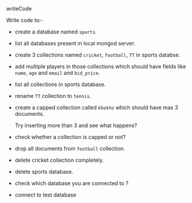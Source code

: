 writeCode

Write code to:-

- create a database named `sports`.

- list all databases present in local mongod server.

- create 3 collections named `cricket`, `football`, `TT` in sports databse.

- add multiple players in those collections which should have fields like `name`, `age` and `email` and `bid_price`.

- list all collections in sports database.

- rename `TT` collection to `tennis`.

- create a capped collection called `khokho` which should have max 3 documents.

  Try inserting more than 3 and see what happens?

- check whether a collection is capped or not?

- drop all documents from `football` collection.

- delete cricket collection completely.

- delete sports database.

- check which database you are connected to ?

- connect to test database
